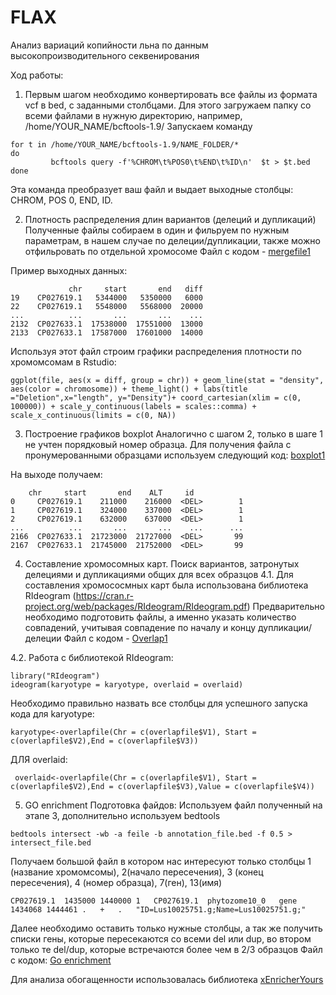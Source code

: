 # FLAX
Анализ вариаций копийности льна по данным высокопроизводительного секвенирования

Ход работы:
1. Первым шагом необходимо конвертировать все файлы из формата vcf в bed, с заданными столбцами.
Для этого загружаем папку со всеми файлами в нужную директорию, например, /home/YOUR_NAME/bcftools-1.9/
Запускаем команду

```
for t in /home/YOUR_NAME/bcftools-1.9/NAME_FOLDER/*
do 
         bcftools query -f'%CHROM\t%POS0\t%END\t%ID\n'  $t > $t.bed
done
```
Эта команда преобразует ваш файл и выдает выходные столбцы: CHROM, POS 0, END, ID.

2.	Плотность распределения длин вариантов (делеций и дупликаций)
Полученные файлы собираем в один и фильруем по нужным параметрам, в нашем случае по делеции/дупликации, также можно отфильровать по отдельной хромосоме
Файл с кодом - [mergefile1](https://github.com/ZakirovaDd/FLAX/blob/main/mergefile1)

Пример выходных данных:
```
             chr     start       end   diff
19    CP027619.1   5344000   5350000   6000
22    CP027619.1   5548000   5568000  20000
...          ...       ...       ...    ...
2132  CP027633.1  17538000  17551000  13000
2133  CP027633.1  17587000  17601000  14000
```
Используя этот файл строим графики распределения плотности по хромомсомам в Rstudio:

```
ggplot(file, aes(x = diff, group = chr)) + geom_line(stat = "density", aes(color = chromosome)) + theme_light() + labs(title ="Deletion",x="length", y="Density")+ coord_cartesian(xlim = c(0, 100000)) + scale_y_continuous(labels = scales::comma) + scale_x_continuous(limits = c(0, NA)) 
```
3. Построение графиков boxplot 
Аналогично с шагом 2, только в шаге 1 не учтен порядковый номер образца.
Для получения файла с пронумерованными образцами используем следующий код: [boxplot1](https://github.com/ZakirovaDd/FLAX/blob/main/boxplot1)

На выходе получаем: 
```
    chr     start       end    ALT     id
0     CP027619.1    211000    216000  <DEL>        1
1     CP027619.1    324000    337000  <DEL>        1
2     CP027619.1    632000    637000  <DEL>        1
...          ...       ...       ...    ...      ...
2166  CP027633.1  21723000  21727000  <DEL>       99
2167  CP027633.1  21745000  21752000  <DEL>       99
```
4. Составление хромосомных карт. Поиск вариантов, затронутых делециями и дупликациями общих для всех образцов
4.1. Для составления хромососмных карт была использована библиотека RIdeogram (https://cran.r-project.org/web/packages/RIdeogram/RIdeogram.pdf)
Предварительно необходимо подготовить файлы, а именно указать количество совпадений, учитывая совпадение по началу и концу дупликации/делеции
Файл с кодом - [Overlap1](https://github.com/ZakirovaDd/FLAX/blob/main/Overlap)

4.2. Работа с библиотекой RIdeogram:

```
library("RIdeogram")
ideogram(karyotype = karyotype, overlaid = overlaid)
```
Необходимо правильно назвать все столбцы для успешного запуска кода
для karyotype:
```
karyotype<-overlapfile(Chr = c(overlapfile$V1), Start = c(overlapfile$V2),End = c(overlapfile$V3))
```
ДЛЯ overlaid:
```
 overlaid<-overlapfile(Chr = c(overlapfile$V1), Start = c(overlapfile$V2),End = c(overlapfile$V3),Value = c(overlapfile$V4))
```
5. GO enrichment 
Подготовка файдов: Используем файл полученный на этапе  3, дополнительно используем bedtools
```
bedtools intersect -wb -a feile -b annotation_file.bed -f 0.5 > intersect_file.bed
```
Получаем большой файл в котором нас интересуют только столбцы 1 (название хромомсомы), 2(начало пересечения), 3 (конец пересечения),  4 (номер образца), 7(ген), 13(имя)
```
CP027619.1	1435000	1440000	1	CP027619.1	phytozome10_0	gene	1434068	1444461	.	+	.	"ID=Lus10025751.g;Name=Lus10025751.g;"
```
Далее необходимо оставить только нужные столбцы, а так же получить списки гены, которые пересекаются со всеми del или dup, во втором только те del/dup, которые встречаются более чем в 2/3 образцов
Файл с кодом: [Go enrichment](https://github.com/ZakirovaDd/FLAX/blob/main/Go%20enrichment)  

Для анализа обогащенности использовалась библиотека [xEnricherYours](https://www.rdocumentation.org/packages/XGR/versions/1.1.7/topics/xEnricherYours)
